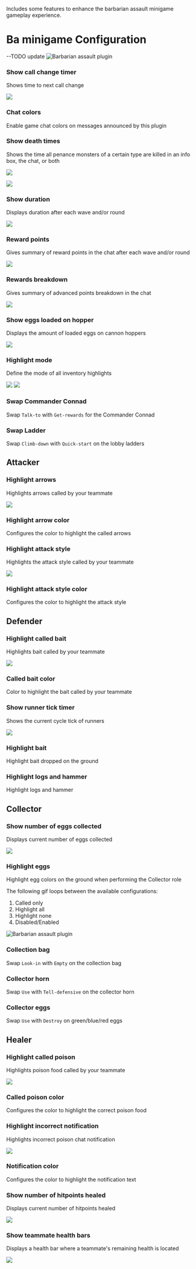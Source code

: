 Includes some features to enhance the barbarian assault minigame gameplay experience.

# Ba minigame Configuration

--TODO update
![Barbarian assault plugin](https://i.imgur.com/v3o2uHX.gif) 

### Show call change timer	
Shows time to next call change

![](https://user-images.githubusercontent.com/17231890/94434979-75e92a00-0192-11eb-8587-93d9e0cb045a.png)

### Chat colors
Enable game chat colors on messages announced by this plugin

### Show death times
Shows the time all penance monsters of a certain type are killed in an info box, the chat, or both

![](https://user-images.githubusercontent.com/17231890/94433907-e42ced00-0190-11eb-842f-ece6f7a00924.png)

![](https://user-images.githubusercontent.com/17231890/94433913-e4c58380-0190-11eb-95e9-8dd92e6fc89b.png)

### Show duration
Displays duration after each wave and/or round

![](https://user-images.githubusercontent.com/17231890/94430377-b3968480-018b-11eb-8699-e69e985fbf41.png)

### Reward points
Gives summary of reward points in the chat after each wave and/or round

![](https://user-images.githubusercontent.com/17231890/94430419-cad57200-018b-11eb-9e48-dacb7ba875ca.png)

### Rewards breakdown
Gives summary of advanced points breakdown in the chat

![](https://user-images.githubusercontent.com/17231890/94430464-e0e33280-018b-11eb-9014-fbaa2fe3f25f.png)

### Show eggs loaded on hopper
Displays the amount of loaded eggs on cannon hoppers

![](https://user-images.githubusercontent.com/17231890/94430484-e771aa00-018b-11eb-8686-95e727445809.png)

### Highlight mode
Define the mode of all inventory highlights

![](https://user-images.githubusercontent.com/17231890/94434338-8947c580-0191-11eb-9a22-1f4a46f1e689.png) ![](https://user-images.githubusercontent.com/17231890/94433736-ac25aa00-0190-11eb-8595-306a8a7156ac.png)

### Swap Commander Connad
Swap `Talk-to` with `Get-rewards` for the Commander Connad

### Swap Ladder
Swap `Climb-down` with `Quick-start` on the lobby ladders


## Attacker

### Highlight arrows
Highlights arrows called by your teammate

![](https://user-images.githubusercontent.com/17231890/94431162-d4130e80-018c-11eb-89cc-11ddce11fda1.png)

### Highlight arrow color
Configures the color to highlight the called arrows

### Highlight attack style
Highlights the attack style called by your teammate

![](https://user-images.githubusercontent.com/17231890/94430848-71ba0e00-018c-11eb-8640-cbcaf1c56b55.png)

### Highlight attack style color
Configures the color to highlight the attack style


## Defender

### Highlight called bait
Highlights bait called by your teammate

![](https://user-images.githubusercontent.com/17231890/94431031-b34ab900-018c-11eb-89f5-23f659cd7fd4.png)

### Called bait color
Color to highlight the bait called by your teammate

### Show runner tick timer
Shows the current cycle tick of runners

![](https://user-images.githubusercontent.com/17231890/94431310-03298000-018d-11eb-8e22-9e91fee8b060.png)

### Highlight bait
Highlight bait dropped on the ground

### Highlight logs and hammer
Highlight logs and hammer


## Collector

### Show number of eggs collected
Displays current number of eggs collected

![](https://user-images.githubusercontent.com/17231890/94431354-150b2300-018d-11eb-9f2f-5ffbd85b3478.png)

### Highlight eggs
Highlight egg colors on the ground when performing the Collector role

The following gif loops between the available configurations:
1. Called only
2. Highlight all
3. Highlight none
4. Disabled/Enabled

![Barbarian assault plugin](https://i.imgur.com/t9EIg4b.gif)

### Collection bag

Swap `Look-in` with `Empty` on the collection bag

### Collector horn
Swap `Use` with `Tell-defensive` on the collector horn

### Collector eggs
Swap `Use` with `Destroy` on green/blue/red eggs


## Healer

### Highlight called poison
Highlights poison food called by your teammate

![](https://user-images.githubusercontent.com/17231890/94431667-7e8b3180-018d-11eb-92db-80e1555bb81d.png)

### Called poison color
Configures the color to highlight the correct poison food

### Highlight incorrect notification
Highlights incorrect poison chat notification

![](https://user-images.githubusercontent.com/17231890/94433689-9d3ef780-0190-11eb-917f-913d46083048.png)

### Notification color
Configures the color to highlight the notification text

### Show number of hitpoints healed
Displays current number of hitpoints healed

![](https://user-images.githubusercontent.com/17231890/94431476-3ff57700-018d-11eb-9cca-a321189abd2b.png)

### Show teammate health bars
Displays a health bar where a teammate's remaining health is located

![](https://user-images.githubusercontent.com/17231890/94446578-bc458580-01a0-11eb-83fc-f517bea2dc3a.png)
